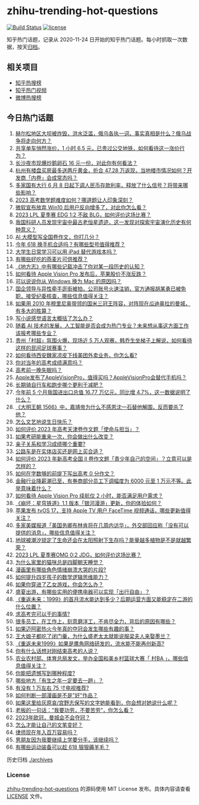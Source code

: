 # zhihu-trending-hot-questions

[![Build Status](https://github.com/justjavac/zhihu-trending-hot-questions/workflows/ci/badge.svg?branch=master)](https://github.com/justjavac/zhihu-trending-hot-questions/actions)
[![license](https://img.shields.io/github/license/justjavac/zhihu-trending-hot-questions)](https://github.com/justjavac/zhihu-trending-hot-questions/blob/master/LICENSE)

知乎热门话题，记录从 2020-11-24
日开始的知乎热门话题。每小时抓取一次数据，按天[归档](./archives)。

## 相关项目

- [知乎热搜榜](https://github.com/justjavac/zhihu-trending-top-search)
- [知乎热门视频](https://github.com/justjavac/zhihu-trending-hot-video)
- [微博热搜榜](https://github.com/justjavac/weibo-trending-hot-search)

## 今日热门话题

<!-- BEGIN -->
<!-- 最后更新时间 Thu Jun 08 2023 01:08:55 GMT+0800 (China Standard Time) -->

1. [赫尔松地区大坝被炸毁，洪水泛滥，俄乌各执一词，事实真相是什么？俄乌战争将走向何方？](https://www.zhihu.com/question/605068506)
1. [共享单车悄然涨价，1 小时 6.5 元，已贵过公交地铁，如何看待这一涨价行为？](https://www.zhihu.com/question/605241957)
1. [长沙夜市现爆炒鹅卵石 16 元一份，对此你有何看法？](https://www.zhihu.com/question/604881315)
1. [杭州有楼盘买房最多送两斤黄金，折合 47.28 万返现，当地楼市情况如何？开发商「内卷」会成常态吗？](https://www.zhihu.com/question/605337792)
1. [多家国有大行 6 月 8 日起下调人民币存款利率，释放了什么信号？将带来哪些影响？](https://www.zhihu.com/question/605298719)
1. [2023 高考数学题难度如何？哪道题让人印象深刻？](https://www.zhihu.com/question/605281198)
1. [微软宣布放弃 Win10 后用户反向增多了，对此你怎么看？](https://www.zhihu.com/question/605027427)
1. [2023 LPL 夏季赛 EDG 1:2 不敌 BLG，如何评价这场比赛？](https://www.zhihu.com/question/605336971)
1. [我国科研人员发现宇宙中最古老恒星遗迹，这一发现对探索宇宙演化历史有何种意义？](https://www.zhihu.com/question/605338539)
1. [AI 大模型写全国卷作文，你打几分？](https://www.zhihu.com/question/605360067)
1. [今年 618 换手机合适吗？有哪些型号值得推荐？](https://www.zhihu.com/question/599199404)
1. [大学生日常学习可以用 iPad 替代游戏本吗？](https://www.zhihu.com/question/603807393)
1. [有哪些好吃的燕麦片可供推荐？](https://www.zhihu.com/question/22929736)
1. [《地方志》中有哪些记载冲击了你对某一段历史的认知？](https://www.zhihu.com/question/399626491)
1. [如何看待 Apple Vision Pro 发布后，苹果股价不涨反跌？](https://www.zhihu.com/question/604993519)
1. [可以说说你从 Windows 换为 Mac 的原因吗？](https://www.zhihu.com/question/603807095)
1. [国企领导与异性牵手逛街被拍，公司账号火速注销，官方通报胡某勇已被免职，接受纪委核查，哪些信息值得关注？](https://www.zhihu.com/question/605268126)
1. [如果用 2010 年穆里尼奥带领的国米三冠王阵容，对阵现在瓜迪奥拉的曼城，有多大的胜算？](https://www.zhihu.com/question/605327607)
1. [写小说感觉语言太概括了怎么办？](https://www.zhihu.com/question/598809910)
1. [随着 AI 技术的发展，人工智能是否会成为热门专业？未来想从事这方面工作该报考哪些专业？](https://www.zhihu.com/question/604528407)
1. [贵州「村超」氛围火爆，现场近 5 万人观赛，韩乔生坐梯子上解说，如何看待这样的民间足球赛事？](https://www.zhihu.com/question/605094646)
1. [如何看待西安魏家凉皮下线美团外卖业务，你怎么看?](https://www.zhihu.com/question/604848307)
1. [你对当年的高考成绩满意吗？](https://www.zhihu.com/question/604652373)
1. [高考前一晚失眠吗？](https://www.zhihu.com/question/604962004)
1. [Apple发布了AppleVisionPro，值得买吗？AppleVisionPro会替代手机吗？](https://www.zhihu.com/question/605061233)
1. [长期骑自行车和跑步哪个更利于减肥？](https://www.zhihu.com/question/599417721)
1. [今年前 5 个月我国进出口总值 16.77 万亿元，同比增 4.7%，这一数据说明了什么？](https://www.zhihu.com/question/605246163)
1. [《大明王朝 1566》中，嘉靖帝为什么不感恩沈一石替他解围，反而要杀了他？](https://www.zhihu.com/question/604357966)
1. [怎么文艺地说生日快乐？](https://www.zhihu.com/question/38686146)
1. [如何评价 2023 年高考天津卷作文题「使命与担当」？](https://www.zhihu.com/question/605232996)
1. [如果考研能重来一次，你会做出什么改变？](https://www.zhihu.com/question/458823146)
1. [亲子关系和学习成绩哪个重要?](https://www.zhihu.com/question/597616453)
1. [公路车是在实体店买还是网上买合适？](https://www.zhihu.com/question/598393442)
1. [如何评价 2023 年新高考全国 Ⅱ 卷作文题「青少年自己的空间」？立意可以是怎样的？](https://www.zhihu.com/question/605232959)
1. [如何在字数够的前提下写出高考 0 分作文？](https://www.zhihu.com/question/605300883)
1. [金融行业降薪潮已至，有券商部分员工下调幅度为 6000 元至 1 万元不等。此举意味着什么？](https://www.zhihu.com/question/605232027)
1. [如何看待 Apple Vision Pro 续航仅 2 小时，能否满足用户需求？](https://www.zhihu.com/question/604993453)
1. [《崩坏：星穹铁道》1.1 版本「银河漫游」更新，你的体验如何？](https://www.zhihu.com/question/605276402)
1. [苹果发布 tvOS 17，支持 Apple TV 用户 FaceTime 视频通话，哪些更新值得关注？](https://www.zhihu.com/question/605311833)
1. [多家美媒报道「美国务卿布林肯将在几周内访华」，外交部回应称「没有可以提供的消息」，哪些信息值得关注？](https://www.zhihu.com/question/605254075)
1. [地球被潮汐锁定了生命还会在太阳照射下生存吗？能量越多植物是不是就越繁荣？](https://www.zhihu.com/question/605081743)
1. [2023 LPL 夏季赛OMG 0:2 JDG，如何评价这场比赛？](https://www.zhihu.com/question/605263860)
1. [为什么家里的猫咪总是四脚朝天睡觉？](https://www.zhihu.com/question/589921393)
1. [漫画里有哪些角色情绪崩溃大哭的片段?](https://www.zhihu.com/question/603192975)
1. [如何提升四岁孩子的数学逻辑思维能力？](https://www.zhihu.com/question/602315131)
1. [如果你穿进了乙女游戏，你会怎么办？](https://www.zhihu.com/question/511876153)
1. [盛夏出游，有哪些实用的便携电器可以实现「出行自由」？](https://www.zhihu.com/question/603623784)
1. [《重返未来：1999》的首月流水能达到多少？后期运营方面又能稳定在二游的什么位置？](https://www.zhihu.com/question/604036329)
1. [求高考完可以干的事情?](https://www.zhihu.com/question/603068120)
1. [很多员工，在工作上，刻意磨洋工，不肯尽全力，背后的原因有哪些？](https://www.zhihu.com/question/591648254)
1. [如果迈阿密热火今年真的夺冠会发生哪些有趣的事？](https://www.zhihu.com/question/605217228)
1. [王大娘子都吃了闭门羹，为什么盛老太太就能说服梁夫人来娶墨兰？](https://www.zhihu.com/question/584946404)
1. [《重返未来1999》如果是鹰角网络研发的，流水能不能再创新高?](https://www.zhihu.com/question/604209948)
1. [你有什么话想对刚结束高考的人说？](https://www.zhihu.com/question/605065604)
1. [农业农村部、体育总局发文，举办全国和美乡村篮球大赛「 村BA 」，哪些信息值得关注？](https://www.zhihu.com/question/605304366)
1. [你能把遗憾写到哪种程度?](https://www.zhihu.com/question/604766944)
1. [哪些地方「有生之年一定要去一趟」？](https://www.zhihu.com/question/604747132)
1. [有没有 1 万左右 75 寸电视推荐?](https://www.zhihu.com/question/468575921)
1. [如何判断一部漫画是不是"好"作品？](https://www.zhihu.com/question/498032339)
1. [如果这里给灰原哀/宫野志保写的文字她能看到，你会想对她说什么呢？](https://www.zhihu.com/question/597746138)
1. [老板的一句话：“我要功劳，不要苦劳”，你怎么看？](https://www.zhihu.com/question/599044001)
1. [2023年欧冠，曼城会不会夺冠？](https://www.zhihu.com/question/601505809)
1. [怎么才能让自己的文笔变好？](https://www.zhihu.com/question/479235660)
1. [律师现在年入百万容易吗？](https://www.zhihu.com/question/603199157)
1. [男朋友因为我要继续上学要分手，该继续吗？](https://www.zhihu.com/question/604586405)
1. [有哪些运动装备可以趁 618 狠狠薅羊毛？](https://www.zhihu.com/question/602562569)

<!-- END -->

历史归档 [./archives](./archives)

### License

[zhihu-trending-hot-questions](https://github.com/justjavac/zhihu-trending-hot-questions)
的源码使用 MIT License 发布。具体内容请查看 [LICENSE](./LICENSE) 文件。
